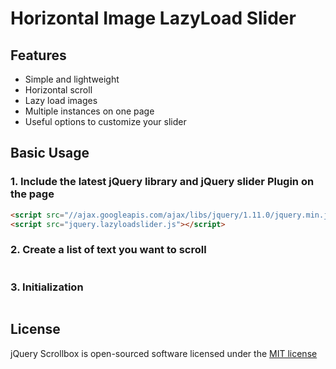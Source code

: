 # Horizontal Image LazyLoad Slider


## Features

* Simple and lightweight
* Horizontal scroll
* Lazy load images
* Multiple instances on one page
* Useful options to customize your slider


## Basic Usage

### 1. Include the latest jQuery library and jQuery slider Plugin on the page
```html
<script src="//ajax.googleapis.com/ajax/libs/jquery/1.11.0/jquery.min.js"></script>
<script src="jquery.lazyloadslider.js"></script>
```

### 2. Create a list of text you want to scroll
```html

```

### 3. Initialization
```js

```

## License

jQuery Scrollbox is open-sourced software licensed under the [MIT license](http://opensource.org/licenses/MIT)
